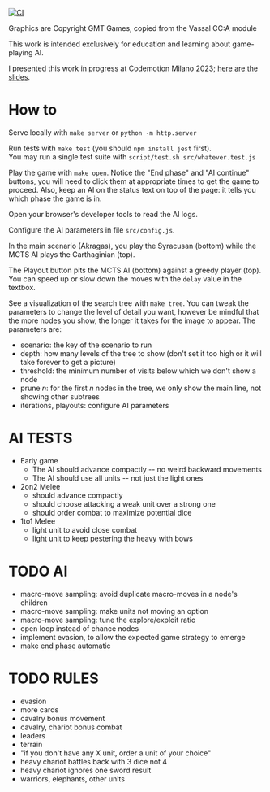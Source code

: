 
[![CI](https://github.com/xpmatteo/auto-cca/actions/workflows/ci.yml/badge.svg)](https://github.com/xpmatteo/auto-cca/actions/workflows/ci.yml)

Graphics are Copyright GMT Games, copied from the Vassal CC:A module

This work is intended exclusively for education and learning about game-playing AI.

I presented this work in progress at Codemotion Milano 2023; [here are the slides](https://speakerdeck.com/xpmatteo/an-ai-for-a-complex-boardgame-based-on-monte-carlo-tree-search).

# How to

Serve locally with `make server` or `python -m http.server`

Run tests with `make test` (you should `npm install jest` first).  
You may run a single test suite with `script/test.sh src/whatever.test.js`

Play the game with `make open`. Notice the "End phase" and "AI continue" 
buttons, you will need to click them at appropriate times to get the game to proceed. 
Also, keep an AI on the status text on top of the page: it tells you which phase the game is in.

Open your browser's developer tools to read the AI logs.

Configure the AI parameters in file `src/config.js`. 

In the main scenario (Akragas), you play the Syracusan (bottom) while the MCTS AI plays 
the Carthaginian (top).

The Playout button pits the MCTS AI (bottom) against a greedy player (top).  You can speed up 
or slow down the moves with the `delay` value in the textbox.

See a visualization of the search tree with `make tree`.  You can tweak the parameters to change 
the level of detail you want, however be mindful that the more nodes you show, the longer it takes for the
image to appear.  The parameters are:
 
  * scenario: the key of the scenario to run
  * depth: how many levels of the tree to show (don't set it too high or it will take forever to get a picture)
  * threshold: the minimum number of visits below which we don't show a node
  * prune *n*: for the first *n* nodes in the tree, we only show the main line, not showing other subtrees
  * iterations, playouts: configure AI parameters


# AI TESTS

  - Early game
    - The AI should advance compactly -- no weird backward movements
    - The AI should use all units -- not just the light ones
  - 2on2 Melee
    - should advance compactly 
    - should choose attacking a weak unit over a strong one
    - should order combat to maximize potential dice
  - 1to1 Melee
    - light unit to avoid close combat
    - light unit to keep pestering the heavy with bows


# TODO AI 

- macro-move sampling: avoid duplicate macro-moves in a node's children
- macro-move sampling: make units not moving an option
- macro-move sampling: tune the explore/exploit ratio
- open loop instead of chance nodes
- implement evasion, to allow the expected game strategy to emerge
- make end phase automatic


# TODO RULES

- evasion
- more cards
- cavalry bonus movement
- cavalry, chariot bonus combat
- leaders
- terrain
- "if you don't have any X unit, order a unit of your choice"
- heavy chariot battles back with 3 dice not 4
- heavy chariot ignores one sword result
- warriors, elephants, other units


